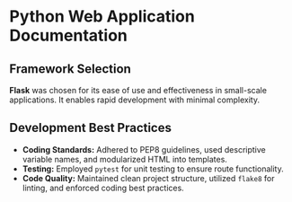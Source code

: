 # Python Web Application Documentation

## Framework Selection
**Flask** was chosen for its ease of use and effectiveness in small-scale applications. It enables rapid development with minimal complexity.

## Development Best Practices
- **Coding Standards:** Adhered to PEP8 guidelines, used descriptive variable names, and modularized HTML into templates.  
- **Testing:** Employed `pytest` for unit testing to ensure route functionality.  
- **Code Quality:** Maintained clean project structure, utilized `flake8` for linting, and enforced coding best practices.
